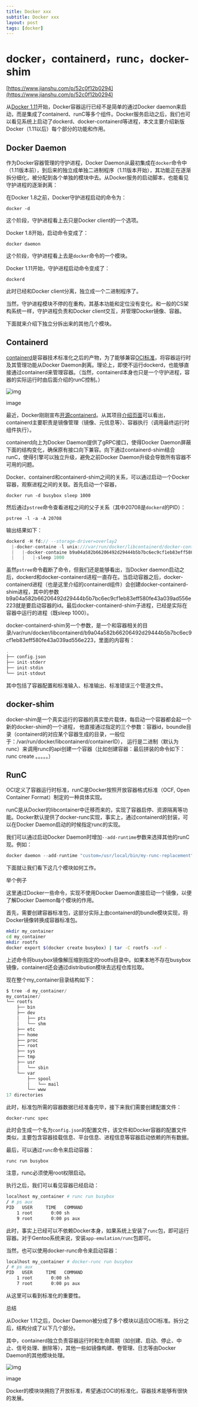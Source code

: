 ```yaml
---
title: Docker xxx
subtitle: Docker xxx
layout: post
tags: [docker]
---
```

# docker，containerd，runc，docker-shim



[https://www.jianshu.com/p/52c0f12b0294](https://www.jianshu.com/p/52c0f12b0294)

从[Docker 1.11](https://github.com/docker/docker/releases/tag/v1.11.1)开始，Docker容器运行已经不是简单的通过Docker daemon来启动，而是集成了containerd、runC等多个组件。Docker服务启动之后，我们也可以看见系统上启动了dockerd、docker-containerd等进程，本文主要介绍新版Docker（1.11以后）每个部分的功能和作用。

## Docker Daemon

作为Docker容器管理的守护进程，Docker Daemon从最初集成在`docker`命令中（1.11版本前），到后来的独立成单独二进制程序（1.11版本开始），其功能正在逐渐拆分细化，被分配到各个单独的模块中去。从Docker服务的启动脚本，也能看见守护进程的逐渐剥离：

在Docker 1.8之前，Docker守护进程启动的命令为：

```shell
docker -d
```

这个阶段，守护进程看上去只是Docker client的一个选项。

Docker 1.8开始，启动命令变成了：

```shell
docker daemon
```

这个阶段，守护进程看上去是`docker`命令的一个模块。

Docker 1.11开始，守护进程启动命令变成了：

```shell
dockerd
```

此时已经和Docker client分离，独立成一个二进制程序了。

当然，守护进程模块不停的在重构，其基本功能和定位没有变化。和一般的CS架构系统一样，守护进程负责和Docker client交互，并管理Docker镜像、容器。

下面就来介绍下独立分拆出来的其他几个模块。

## Containerd

[containerd](https://github.com/docker/containerd)是容器技术标准化之后的产物，为了能够兼容[OCI标准](https://www.opencontainers.org/)，将容器运行时及其管理功能从Docker Daemon剥离。理论上，即使不运行dockerd，也能够直接通过containerd来管理容器。（当然，containerd本身也只是一个守护进程，容器的实际运行时由后面介绍的runC控制。）



![img](https://upload-images.jianshu.io/upload_images/8911567-132e0c0087881517.png)

image



最近，Docker刚刚宣布[开源containerd](http://www.infoq.com/cn/news/2017/01/Docker-Containerd-OCI-1)。从其项目[介绍页面](https://github.com/docker/containerd/blob/master/design/architecture.md)可以看出，containerd主要职责是镜像管理（镜像、元信息等）、容器执行（调用最终运行时组件执行）。

containerd向上为Docker Daemon提供了gRPC接口，使得Docker Daemon屏蔽下面的结构变化，确保原有接口向下兼容。向下通过containerd-shim结合runC，使得引擎可以独立升级，避免之前Docker Daemon升级会导致所有容器不可用的问题。

Docker、containerd和containerd-shim之间的关系，可以通过启动一个Docker容器，观察进程之间的关联。首先启动一个容器，

```undefined
docker run -d busybox sleep 1000
```

然后通过`pstree`命令查看进程之间的父子关系（其中20708是`dockerd`的PID）：

```undefined
pstree -l -a -A 20708
```

输出结果如下：

```csharp
dockerd -H fd:// --storage-driver=overlay2
  |-docker-containe -l unix:///var/run/docker/libcontainerd/docker-containerd.sock --metrics-interval=0 --start-timeout 2m --state-dir /var/run/docker/libcontainerd/containerd --shim docker-containerd-shim --runtime docker-runc
  |   |-docker-containe b9a04a582b66206492d29444b5b7bc6ec9cf1eb83eff580fe43a039ad556e223 /var/run/docker/libcontainerd/b9a04a582b66206492d29444b5b7bc6ec9cf1eb83eff580fe43a039ad556e223 docker-runc
  |   |   |-sleep 1000
```

虽然`pstree`命令截断了命令，但我们还是能够看出，当Docker daemon启动之后，dockerd和docker-containerd进程一直存在。当启动容器之后，docker-containerd进程（也是这里介绍的containerd组件）会创建docker-containerd-shim进程，其中的参数b9a04a582b66206492d29444b5b7bc6ec9cf1eb83eff580fe43a039ad556e223就是要启动容器的id。最后docker-containerd-shim子进程，已经是实际在容器中运行的进程（既sleep 1000）。

docker-containerd-shim另一个参数，是一个和容器相关的目录/var/run/docker/libcontainerd/b9a04a582b66206492d29444b5b7bc6ec9cf1eb83eff580fe43a039ad556e223，里面的内容有：

```cpp
.
├── config.json
├── init-stderr
├── init-stdin
└── init-stdout
```

其中包括了容器配置和标准输入、标准输出、标准错误三个管道文件。

## docker-shim

docker-shim是一个真实运行的容器的真实垫片载体，每启动一个容器都会起一个新的docker-shim的一个进程，
他直接通过指定的三个参数：容器id，boundle目录（containerd的对应某个容器生成的目录，一般位于：/var/run/docker/libcontainerd/containerID），
运行是二进制（默认为runc）来调用runc的api创建一个容器（比如创建容器：最后拼装的命令如下：runc create 。。。。。）

## RunC

OCI定义了容器运行时标准，runC是Docker按照开放容器格式标准（OCF, Open Container Format）制定的一种具体实现。

runC是从Docker的libcontainer中迁移而来的，实现了容器启停、资源隔离等功能。Docker默认提供了docker-runc实现，事实上，通过containerd的封装，可以在Docker Daemon启动的时候指定runc的实现。

我们可以通过启动Docker Daemon时增加`--add-runtime`参数来选择其他的runC现。例如：

```csharp
docker daemon --add-runtime "custom=/usr/local/bin/my-runc-replacement"
```

下面就让我们看下这几个模块如何工作。

举个例子

这里通过Docker一些命令，实现不使用Docker Daemon直接启动一个镜像，以便了解Docker Daemon每个模块的作用。

首先，需要创建容器标准包，这部分实际上由containerd的bundle模块实现，将Docker镜像转换成容器标准包。

```bash
mkdir my_container
cd my_container
mkdir rootfs
docker export $(docker create busybox) | tar -C rootfs -xvf -
```

上述命令将busybox镜像解压缩到指定的rootfs目录中。如果本地不存在busybox镜像，containerd还会通过distribution模块去远程仓库拉取。

现在整个my_container目录结构如下：

```csharp
$ tree -d my_container/
my_container/
└── rootfs
    ├── bin
    ├── dev
    │   ├── pts
    │   └── shm
    ├── etc
    ├── home
    ├── proc
    ├── root
    ├── sys
    ├── tmp
    ├── usr
    │   └── sbin
    └── var
        ├── spool
        │   └── mail
        └── www
17 directories
```

此时，标准包所需的容器数据已经准备完毕，接下来我们需要创建配置文件：

```undefined
docker-runc spec
```

此时会生成一个名为`config.json`的配置文件，该文件和Docker容器的配置文件类似，主要包含容器挂载信息、平台信息、进程信息等容器启动依赖的所有数据。

最后，可以通过`runc`命令来启动容器：

```undefined
runc run busybox
```

注意，runc必须使用root权限启动。

执行之后，我们可以看见容器已经启动：

```bash
localhost my_container # runc run busybox
/ # ps aux
PID   USER     TIME   COMMAND
    1 root       0:00 sh
    9 root       0:00 ps aux
```

此时，事实上已经可以不依赖Docker本身，如果系统上安装了`runc`包，即可运行容器。对于Gentoo系统来说，安装`app-emulation/runc`包即可。

当然，也可以使用docker-runc命令来启动容器：

```bash
localhost my_container # docker-runc run busybox
/ # ps aux
PID   USER     TIME   COMMAND
    1 root       0:00 sh
    7 root       0:00 ps aux
```

从这里可以看到标准化的重要性。

总结

从Docker 1.11之后，Docker Daemon被分成了多个模块以适应OCI标准。拆分之后，结构分成了以下几个部分。

其中，containerd独立负责容器运行时和生命周期（如创建、启动、停止、中止、信号处理、删除等），其他一些如镜像构建、卷管理、日志等由Docker Daemon的其他模块处理。



![img](https://upload-images.jianshu.io/upload_images/8911567-a2909ee9253d3e1a.png)

image

Docker的模块块拥抱了开放标准，希望通过OCI的标准化，容器技术能够有很快的发展。